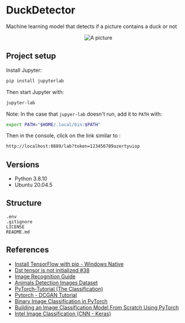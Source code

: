 # DuckDetector

Machine learning model that detects if a picture contains a duck or not

<p align="center">
  <img src="https://pbs.twimg.com/media/Ezpb5YUX0AMzDHA.png" alt="A picture"/>
</p>

## Project setup

Install Jupyter: 

```bash
pip install jupyterlab
```

Then start Jupyter with:

```bash
jupyter-lab
```

Note: In the case that `jupyer-lab` doesn't run, add it to `PATH` with:

```bash
export PATH="$HOME/.local/bin:$PATH"
```

Then in the console, click on the link similar to :

```bash
http://localhost:8889/lab?token=123456789azertyuiop
```

## Versions

* Python 3.8.10
* Ubuntu 20.04.5

## Structure

```
.env
.gitignore
LICENSE
README.md
```

## References

* [Install TensorFlow with pip - Windows Native](https://www.tensorflow.org/install/pip#windows-native)
* [Dst tensor is not initialized #38](https://github.com/aymericdamien/TensorFlow-Examples/issues/38)
* [Image Recognition Guide](https://www.fritz.ai/image-recognition/)
* [Animals Detection Images Dataset](https://www.kaggle.com/datasets/antoreepjana/animals-detection-images-dataset)
* [PyTorch-Tutorial (The Classification)](https://www.kaggle.com/code/basu369victor/pytorch-tutorial-the-classification/notebook)
* [Pytorch - DCGAN Tutorial](https://pytorch.org/tutorials/beginner/dcgan_faces_tutorial.html)
* [Binary Image Classification in PyTorch](https://towardsdatascience.com/binary-image-classification-in-pytorch-5adf64f8c781)
* [Building an Image Classification Model From Scratch Using PyTorch](https://medium.com/bitgrit-data-science-publication/building-an-image-classification-model-with-pytorch-from-scratch-f10452073212)
* [Intel Image Classification (CNN - Keras)](https://www.kaggle.com/code/vincee/intel-image-classification-cnn-keras/notebook)